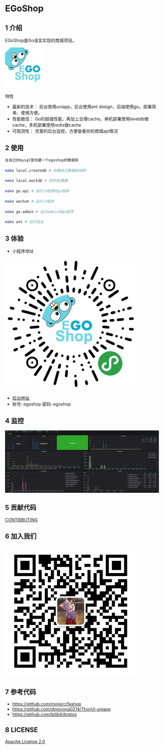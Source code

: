 # EGoShop
## 1 介绍
EGoShop是Go语言实现的商城项目。

![logo](./docs/img/logo_small.jpg)

特性
* 最新的技术： 前台使用uniapp，后台使用ant design，后端使用go。部署简单、使用方便。
* 性能极佳： Go的超强性能，再加上合理cache。单机部署使用leveldb做cache，多机部署使用redis做cache
* 可观测性： 完善的后台监控，方便查看你的商城api情况



## 2 使用
```bash
在自己的mysql里创建一个egoshop的数据库

make local.createdb # 创建自己数据库结构

make local.mockdb # 同步db数据

make go.api # 运行小程序的go程序

make wechat # 运行小程序

make go.admin # 运行admin的go程序

make ant # 运行后台

```

## 3 体验
* 小程序地址

![logo](./docs/img/wechatmini.jpg)

* [后台地址](https://goecology.questionfans.com) 
* 账号: egoshop 密码: egoshop


## 4 监控
![monitor](./docs/img/monitor.png)

## 5 贡献代码

[CONTRIBUTING](./CONTRIBUTING-CN.md)

## 6 加入我们

![wechat](./docs/img/wechat.jpg)

## 7 参考代码
* https://github.com/mojisrc/fashop
* https://github.com/dingyong0214/ThorUI-uniapp
* https://github.com/bilibili/kratos

## 8 LICENSE

[Apache License 2.0](./LICENSE)
